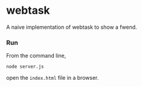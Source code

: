 # webtask
A naive implementation of webtask to show a fwend.

### Run

From the command line,

```
node server.js
```

open the `index.html` file in a browser.
